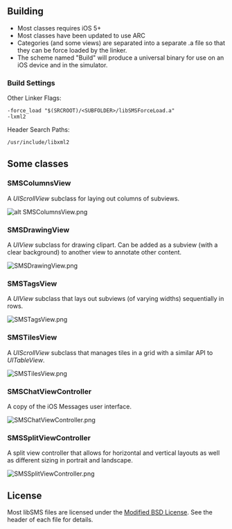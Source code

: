 ## Building

* Most classes requires iOS 5+
* Most classes have been updated to use ARC
* Categories (and some views) are separated into a separate .a file so that they can be force loaded by the linker.
* The scheme named "Build" will produce a universal binary for use on an iOS device and in the simulator.

### Build Settings

Other Linker Flags:
	
	-force_load "$(SRCROOT)/<SUBFOLDER>/libSMSForceLoad.a"
	-lxml2

Header Search Paths:

	/usr/include/libxml2

## Some classes

### SMSColumnsView

A *UIScrollView* subclass for laying out columns of subviews.

![alt SMSColumnsView.png](raw/master/readme_images/SMSColumnsView.png)

### SMSDrawingView

A *UIView* subclass for drawing clipart. Can be added as a subview (with a clear background) to another view to annotate other content.

![SMSDrawingView.png](raw/master/readme_images/SMSDrawingView.png)

### SMSTagsView

A *UIView* subclass that lays out subviews (of varying widths) sequentially in rows.

![SMSTagsView.png](raw/master/readme_images/SMSTagsView.png)

### SMSTilesView

A *UIScrollView* subclass that manages tiles in a grid with a similar API to *UITableView*.

![SMSTilesView.png](raw/master/readme_images/SMSTilesView.png)

### SMSChatViewController

A copy of the iOS Messages user interface.

![SMSChatViewController.png](raw/master/readme_images/SMSChatViewController.png)

### SMSSplitViewController

A split view controller that allows for horizontal and vertical layouts as well as different sizing in portrait and landscape.

![SMSSplitViewController.png](raw/master/readme_images/SMSSplitViewController.png)

## License

Most libSMS files are licensed under the [Modified BSD License](http://en.wikipedia.org/wiki/BSD_license). See the header of each file for details.